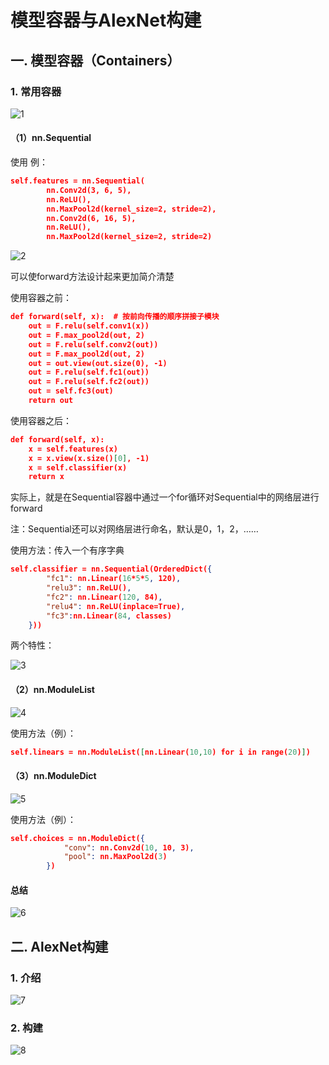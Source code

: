# 模型容器与AlexNet构建

## 一. 模型容器（Containers）

### 1. 常用容器

![1](ai-self-learning-main/从python开始的ai学习/深度学习%20pytorch/10.%20模型容器与AlexNet构建/pcs/1.png "1")

#### （1）nn.Sequential

使用 例：

```json
self.features = nn.Sequential(
        nn.Conv2d(3, 6, 5),
        nn.ReLU(),
        nn.MaxPool2d(kernel_size=2, stride=2),
        nn.Conv2d(6, 16, 5),
        nn.ReLU(),
        nn.MaxPool2d(kernel_size=2, stride=2)
```

![2](ai-self-learning-main/从python开始的ai学习/深度学习%20pytorch/10.%20模型容器与AlexNet构建/pcs/2.png "2")

可以使forward方法设计起来更加简介清楚

使用容器之前：

```json
def forward(self, x):  # 按前向传播的顺序拼接子模块
    out = F.relu(self.conv1(x))
    out = F.max_pool2d(out, 2)
    out = F.relu(self.conv2(out))
    out = F.max_pool2d(out, 2)
    out = out.view(out.size(0), -1)
    out = F.relu(self.fc1(out))
    out = F.relu(self.fc2(out))
    out = self.fc3(out)
    return out
```

使用容器之后：

```json
def forward(self, x):
    x = self.features(x)
    x = x.view(x.size()[0], -1)
    x = self.classifier(x)
    return x
```

实际上，就是在Sequential容器中通过一个for循环对Sequential中的网络层进行forward

注：Sequential还可以对网络层进行命名，默认是0，1，2，……

使用方法：传入一个有序字典

```json
self.classifier = nn.Sequential(OrderedDict({
        "fc1": nn.Linear(16*5*5, 120),
        "relu3": nn.ReLU(),
        "fc2": nn.Linear(120, 84),
        "relu4": nn.ReLU(inplace=True),
        "fc3":nn.Linear(84, classes)
    }))
```

两个特性：

![3](ai-self-learning-main/从python开始的ai学习/深度学习%20pytorch/10.%20模型容器与AlexNet构建/pcs/3.png "3")

#### （2）nn.ModuleList

![4](ai-self-learning-main/从python开始的ai学习/深度学习%20pytorch/10.%20模型容器与AlexNet构建/pcs/4.png "4")

使用方法（例）：

```json
self.linears = nn.ModuleList([nn.Linear(10,10) for i in range(20)])
```

#### （3）nn.ModuleDict

![5](ai-self-learning-main/从python开始的ai学习/深度学习%20pytorch/10.%20模型容器与AlexNet构建/pcs/5.png "5")

使用方法（例）：

```json
self.choices = nn.ModuleDict({
            "conv": nn.Conv2d(10, 10, 3),
            "pool": nn.MaxPool2d(3)
        })
```

#### 总结

![6](ai-self-learning-main/从python开始的ai学习/深度学习%20pytorch/10.%20模型容器与AlexNet构建/pcs/6.png "6")

## 二. AlexNet构建

### 1. 介绍

![7](ai-self-learning-main/从python开始的ai学习/深度学习%20pytorch/10.%20模型容器与AlexNet构建/pcs/7.png "7")

### 2. 构建

![8](ai-self-learning-main/从python开始的ai学习/深度学习%20pytorch/10.%20模型容器与AlexNet构建/pcs/8.png "8")
